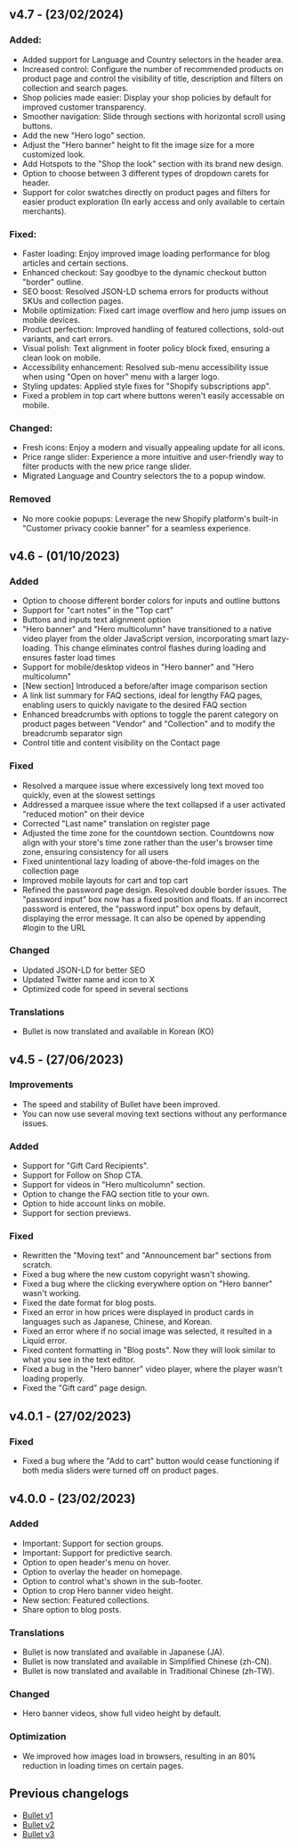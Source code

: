 ## v4.7 - (23/02/2024)

### Added:
- Added support for Language and Country selectors in the header area.
- Increased control: Configure the number of recommended products on product page and control the visibility of title, description and filters on collection and search pages.
- Shop policies made easier: Display your shop policies by default for improved customer transparency.
- Smoother navigation: Slide through sections with horizontal scroll using buttons.
- Add the new "Hero logo" section. 
- Adjust the "Hero banner" height to fit the image size for a more customized look. 
- Add Hotspots to the "Shop the look" section with its brand new design.
- Option to choose between 3 different types of dropdown carets for header.
- Support for color swatches directly on product pages and filters for easier product exploration (In early access and only available to certain merchants).

### Fixed:
- Faster loading: Enjoy improved image loading performance for blog articles and certain sections.
- Enhanced checkout: Say goodbye to the dynamic checkout button "border" outline.
- SEO boost: Resolved JSON-LD schema errors for products without SKUs and collection pages.
- Mobile optimization: Fixed cart image overflow and hero jump issues on mobile devices.
- Product perfection: Improved handling of featured collections, sold-out variants, and cart errors.
- Visual polish: Text alignment in footer policy block fixed, ensuring a clean look on mobile.
- Accessibility enhancement: Resolved sub-menu accessibility issue when using "Open on hover" menu with a larger logo.
- Styling updates: Applied style fixes for "Shopify subscriptions app".
- Fixed a problem in top cart where buttons weren't easily accessable on mobile.

### Changed:
- Fresh icons: Enjoy a modern and visually appealing update for all icons.
- Price range slider: Experience a more intuitive and user-friendly way to filter products with the new price range slider.
- Migrated Language and Country selectors the to a popup window.

### Removed
- No more cookie popups: Leverage the new Shopify platform's built-in "Customer privacy cookie banner" for a seamless experience.

## v4.6 - (01/10/2023)

### Added
- Option to choose different border colors for inputs and outline buttons
- Support for "cart notes" in the "Top cart"
- Buttons and inputs text alignment option
- "Hero banner" and "Hero multicolumn" have transitioned to a native video player from the older JavaScript version, incorporating smart lazy-loading. This change eliminates control flashes during loading and ensures faster load times
- Support for mobile/desktop videos in "Hero banner" and "Hero multicolumn"
- [New section] Introduced a before/after image comparison section
- A link list summary for FAQ sections, ideal for lengthy FAQ pages, enabling users to quickly navigate to the desired FAQ section
- Enhanced breadcrumbs with options to toggle the parent category on product pages between "Vendor" and "Collection" and to modify the breadcrumb separator sign
- Control title and content visibility on the Contact page

### Fixed
- Resolved a marquee issue where excessively long text moved too quickly, even at the slowest settings
- Addressed a marquee issue where the text collapsed if a user activated "reduced motion" on their device
- Corrected "Last name" translation on register page
- Adjusted the time zone for the countdown section. Countdowns now align with your store's time zone rather than the user's browser time zone, ensuring consistency for all users
- Fixed unintentional lazy loading of above-the-fold images on the collection page
- Improved mobile layouts for cart and top cart
- Refined the password page design. Resolved double border issues. The "password input" box now has a fixed position and floats. If an incorrect password is entered, the "password input" box opens by default, displaying the error message. It can also be opened by appending #login to the URL

### Changed
- Updated JSON-LD for better SEO 
- Updated Twitter name and icon to X
- Optimized code for speed in several sections

### Translations
- Bullet is now translated and available in Korean (KO)


## v4.5 - (27/06/2023)

### Improvements
- The speed and stability of Bullet have been improved.
- You can now use several moving text sections without any performance issues.

### Added
- Support for "Gift Card Recipients".
- Support for Follow on Shop CTA.
- Support for videos in "Hero multicolumn" section.
- Option to change the FAQ section title to your own.
- Option to hide account links on mobile.
- Support for section previews.

### Fixed
- Rewritten the "Moving text" and "Announcement bar" sections from scratch.
- Fixed a bug where the new custom copyright wasn't showing.
- Fixed a bug where the clicking everywhere option on "Hero banner" wasn't working.
- Fixed the date format for blog posts.
- Fixed an error in how prices were displayed in product cards in languages such as Japanese, Chinese, and Korean.
- Fixed an error where if no social image was selected, it resulted in a Liquid error.
- Fixed content formatting in "Blog posts". Now they will look similar to what you see in the text editor.
- Fixed a bug in the "Hero banner" video player, where the player wasn't loading properly.
- Fixed the "Gift card" page design.


## v4.0.1 - (27/02/2023)

### Fixed
- Fixed a bug where the "Add to cart" button would cease functioning if both media sliders were turned off on product pages.


## v4.0.0 - (23/02/2023)

### Added
- Important: Support for section groups.
- Important: Support for predictive search.
- Option to open header's menu on hover.
- Option to overlay the header on homepage.
- Option to control what's shown in the sub-footer.
- Option to crop Hero banner video height.
- New section: Featured collections.
- Share option to blog posts.


### Translations
- Bullet is now translated and available in Japanese (JA).
- Bullet is now translated and available in Simplified Chinese (zh-CN).
- Bullet is now translated and available in Traditional Chinese (zh-TW).


### Changed 
- Hero banner videos, show full video height by default.


### Optimization
- We improved how images load in browsers, resulting in an 80% reduction in loading times on certain pages.


## Previous changelogs
- [Bullet v1](https://raw.githubusercontent.com/openxthinking/changelogs/master/bullet/v1.md)
- [Bullet v2](https://raw.githubusercontent.com/openxthinking/changelogs/master/bullet/v2.md)
- [Bullet v3](https://raw.githubusercontent.com/openxthinking/changelogs/master/bullet/v3.md)

